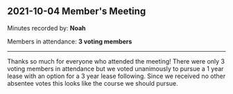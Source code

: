 ## 2021-10-04 Member's Meeting

Minutes recorded by: **Noah**

Members in attendance: **3 voting members**

---

Thanks so much for everyone who attended the meeting! There were only 3 voting members in attendance but we voted unanimously to pursue a 1 year lease with an option for a 3 year lease following. Since we received no other absentee votes this looks like the course we should pursue.
